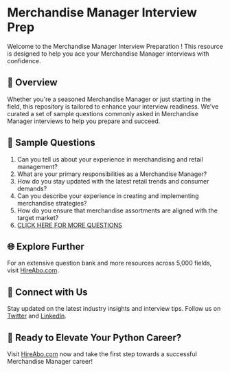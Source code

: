 # Merchandise Manager Interview Prep

Welcome to the Merchandise Manager Interview Preparation ! This resource is designed to help you ace your Merchandise Manager interviews with confidence.

## 🚀 Overview

Whether you're a seasoned Merchandise Manager or just starting in the field, this repository is tailored to enhance your interview readiness. We've curated a set of sample questions commonly asked in Merchandise Manager interviews to help you prepare and succeed.

## 📝 Sample Questions

1. Can you tell us about your experience in merchandising and retail management?
2. What are your primary responsibilities as a Merchandise Manager?
3. How do you stay updated with the latest retail trends and consumer demands?
4. Can you describe your experience in creating and implementing merchandise strategies?
5. How do you ensure that merchandise assortments are aligned with the target market?
6. [CLICK HERE FOR MORE QUESTIONS](https://hireabo.com/job/22_0_4/Merchandise%20Manager)

## 🌐 Explore Further

For an extensive question bank and more resources across 5,000 fields, visit [HireAbo.com](https://www.hireabo.com).

## 📱 Connect with Us

Stay updated on the latest industry insights and interview tips. Follow us on [Twitter](https://twitter.com/hireabo) and [LinkedIn](https://www.linkedin.com/in/hire-abo-3609972a8/).

## 🚀 Ready to Elevate Your Python Career?

Visit [HireAbo.com](https://www.hireabo.com) now and take the first step towards a successful Merchandise Manager career!